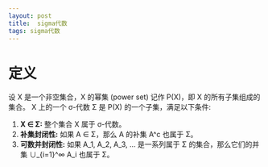 ```yaml
---
layout: post
title:  sigma代数
tags: sigma代数
---  
```


# 定义

设 X 是一个非空集合，X 的幂集 (power set) 记作 P(X)，即 X 的所有子集组成的集合。 X 上的一个 σ-代数 Σ 是 P(X) 的一个子集，满足以下条件:

1. **X ∈ Σ:**  整个集合 X 属于 σ-代数。
2. **补集封闭性:**  如果 A ∈ Σ，那么 A 的补集 A^c 也属于 Σ。
3. **可数并封闭性:**  如果 A_1, A_2, A_3, ... 是一系列属于 Σ 的集合，那么它们的并集 ∪_{i=1}^∞ A_i 也属于 Σ。

